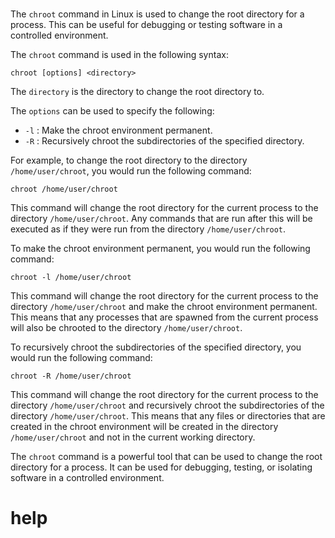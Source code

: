 # 

The `chroot` command in Linux is used to change the root directory for a process. This can be useful for debugging or testing software in a controlled environment.

The `chroot` command is used in the following syntax:

```
chroot [options] <directory>
```

The `directory` is the directory to change the root directory to.

The `options` can be used to specify the following:

* `-l` : Make the chroot environment permanent.
* `-R` : Recursively chroot the subdirectories of the specified directory.

For example, to change the root directory to the directory `/home/user/chroot`, you would run the following command:

```
chroot /home/user/chroot
```

This command will change the root directory for the current process to the directory `/home/user/chroot`. Any commands that are run after this will be executed as if they were run from the directory `/home/user/chroot`.

To make the chroot environment permanent, you would run the following command:

```
chroot -l /home/user/chroot
```

This command will change the root directory for the current process to the directory `/home/user/chroot` and make the chroot environment permanent. This means that any processes that are spawned from the current process will also be chrooted to the directory `/home/user/chroot`.

To recursively chroot the subdirectories of the specified directory, you would run the following command:

```
chroot -R /home/user/chroot
```

This command will change the root directory for the current process to the directory `/home/user/chroot` and recursively chroot the subdirectories of the directory `/home/user/chroot`. This means that any files or directories that are created in the chroot environment will be created in the directory `/home/user/chroot` and not in the current working directory.

The `chroot` command is a powerful tool that can be used to change the root directory for a process. It can be used for debugging, testing, or isolating software in a controlled environment.




# help 

```

```
